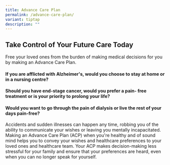 ```yaml
---
title: Advance Care Plan
permalink: /advance-care-plan/
variant: tiptap
description: ""
---
```

<h2><strong>Take Control of Your Future Care Today</strong></h2>
<p>Free your loved ones from the burden of making medical decisions for you
by making an Advance Care Plan.</p>
<h4>If you are afflicted with Alzheimer's, would you choose to stay at home or in a nursing centre?</h4>
<h4>Should you have end-stage cancer, would you prefer a pain- free treatment or is your priority to prolong your life?</h4>
<h4>Would you want to go through the pain of dialysis or live the rest of your days pain-free?</h4>
<p>Accidents and sudden illnesses can happen any time, robbing you of the
ability to communicate your wishes or leaving you mentally incapacitated.
Making an Advance Care Plan (ACP) when you're healthy and of sound mind
helps you to convey your wishes and healthcare preferences to your loved
ones and healthcare team. Your ACP makes decision-making less stressful
for your family and ensure that your preferences are heard, even when you
can no longer speak for yourself.</p>